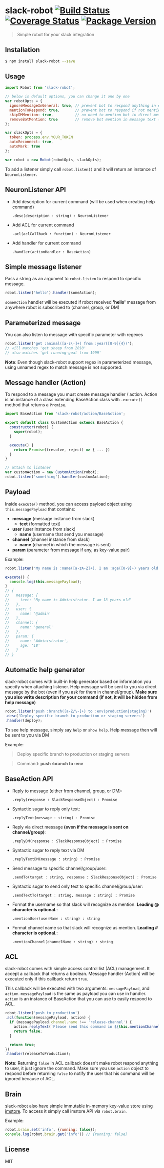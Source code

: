# slack-robot [![Build Status](https://travis-ci.org/traveloka/slack-robot.svg)](https://travis-ci.org/traveloka/slack-robot) [![Coverage Status](https://coveralls.io/repos/traveloka/slack-robot/badge.svg?branch=master&service=github)](https://coveralls.io/github/traveloka/slack-robot?branch=master) [![Package Version](http://img.shields.io/npm/v/slack-robot.svg)](https://www.npmjs.com/package/slack-robot)
> Simple robot for your slack integration

## Installation
```sh
$ npm install slack-robot --save
```

## Usage
```js
import Robot from 'slack-robot';

// below is default options, you can change it one by one
var robotOpts = {
  ignoreMessageInGeneral: true, // prevent bot to respond anything in #general channel
  mentionToRespond: true,       // prevent bot to respond if not mentioned
  skipDMMention: true,          // no need to mention bot in direct message (ignore mentionToRespond opt in DM)
  removeBotMention: true        // remove bot mention in message text (your matcher should include bot name)
};

var slackOpts = {
  token: process.env.YOUR_TOKEN
  autoReconnect: true,
  autoMark: true
};

var robot = new Robot(robotOpts, slackOpts);
```

To add a listener simply call `robot.listen()` and it will return an instance of `NeuronListener`.

## NeuronListener API

- Add description for current command (will be used when creating help command)

  `.desc(description : string) : NeuronListener`

- Add ACL for current command

  `.acl(aclCallback : function) : NeuronListener`

- Add handler for current command

  `.handler(actionHandler : BaseAction)`

## Simple message listener

Pass a string as an argument to `robot.listen` to respond to specific message.

```js
robot.listen('hello').handler(someAction);
```

`someAction` handler will be executed if robot received **'hello'** message from anywhere robot is subscribed to (channel, group, or DM)

## Parameterized message

You can also listen to message with specific parameter with regexes

```js
robot.listen('get :animal([a-z\-]+) from :year([0-9]{4})');
// will matches 'get sheep from 2010'
// also matches 'get running-goat from 1999'
```

**Note**: Even though slack-robot support regex in parameterized message, using unnamed regex to match message is not supported.

## Message handler (Action)

To respond to a message you must create message handler / action. Action is an instance of a class extending BaseAction class with `.execute()` method that returns a `Promise`.

```js
import BaseAction from 'slack-robot/action/BaseAction';

export default class CustomAction extends BaseAction {
  constructor(robot) {
    super(robot);
  }

  execute() {
    return Promise((resolve, reject) => { ... })
  }
}

// attach to listener
var customAction = new CustomAction(robot);
robot.listen('something').handler(customAction);
```

## Payload

Inside `execute()` method, you can access payload object using `this.messagePayload` that contains:
- **message** (message instance from slack)
  - **text** (formatted text)
- **user** (user instance from slack)
  - **name** (username that send you message)
- **channel** (channel instance from slack)
  - **name** (channel in which the message is sent)
- **param** (parameter from message if any, as key-value pair)

Example:
```js
robot.listen('My name is :name([a-zA-Z]+). I am :age([0-9]+) years old');

execute() {
  console.log(this.messagePayload);
}
// {
//   message: {
//     text: 'My name is Administrator. I am 18 years old'
//   },
//   user: {
//     name: '@admin'
//   },
//   channel: {
//     name: 'general'
//   },
//   param: {
//     name: 'Administrator',
//     age: '18'
//   }
// }
```

## Automatic help generator

slack-robot comes with built-in help generator based on information you specify when attaching listener. Help message will be sent to you via direct message by the bot (even if you ask for them in channel/group). **Make sure you also write description for your command (if not, it will be hidden from help message)**

```js
robot.listen('push :branch([a-Z/\-]+) to :env(production|staging)')
.desc('Deploy specific branch to production or staging servers')
.handler(deploy);
```

To see help message, simply say `help` or `show help`. Help message then will be sent to you via DM

Example:
> Deploy specific branch to production or staging servers

> Command: **push :branch to :env**


## BaseAction API

- Reply to message (either from channel, group, or DM):

  `.reply(response : SlackResponseObject) : Promise`

- Syntactic sugar to reply only text:

  `.replyText(message : string) : Promise`

- Reply via direct message **(even if the message is sent on channel/group)**:

  `.replyDM(response : SlackResponseObject) : Promise`

- Syntactic sugar to reply text via DM

  `.replyTextDM(message : string) : Promise`

- Send message to specific channel/group/user:

  `.sendTo(target : string, response : SlackResponseObject) : Promise`

- Syntactic sugar to send only text to specific channel/group/user:

  `.sendTextTo(target : string, message : string) : Promise`

- Format the username so that slack will recognize as mention. **Leading @ character is optional.**:

  `.mentionUser(userName : string) : string`

- Format channel name so that slack will recognize as mention. **Leading # character is optional.**:

  `.mentionChannel(channelName : string) : string`

## ACL

slack-robot comes with simple access control list (ACL) management. It accept a callback that returns a boolean.
Message handler (Action) will be executed only if this callback return `true`.

This callback will be executed with two arguments: `messagePayload`, and `action`. `messagePayload` is the same as payload you can use in handler. `action` is an instance of BaseAction that you can use to easily respond to ACL.

```js
robot.listen('push to production')
.acl(function(messagePayload, action) {
  if (messagePayload.channel.name !== 'release-channel') {
    action.replyText(`Please send this command in ${this.mentionChannel('release-channel')}`)
    return false;
  }

  return true;
})
.handler(releaseToProduction);
```

**Note:** Returning `false` in ACL callback doesn't make robot respond anything to user, it just ignore the command. Make sure you use `action` object to respond before returning `false` to notify the user that his command will be ignored because of ACL.

## Brain

slack-robot also have simple immutable in-memory key-value store using [imstore](https://github.com/pveyes/imstore). To access it simply call imstore API via `robot.brain`.

Example:
```js
robot.brain.set('info', {running: false});
console.log(robot.brain.get('info')) // {running: false}
```

## License

MIT
